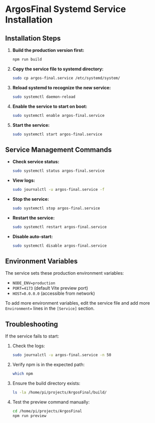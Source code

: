 # ArgosFinal Systemd Service Installation

## Installation Steps

1. **Build the production version first:**

    ```bash
    npm run build
    ```

2. **Copy the service file to systemd directory:**

    ```bash
    sudo cp argos-final.service /etc/systemd/system/
    ```

3. **Reload systemd to recognize the new service:**

    ```bash
    sudo systemctl daemon-reload
    ```

4. **Enable the service to start on boot:**

    ```bash
    sudo systemctl enable argos-final.service
    ```

5. **Start the service:**
    ```bash
    sudo systemctl start argos-final.service
    ```

## Service Management Commands

- **Check service status:**

    ```bash
    sudo systemctl status argos-final.service
    ```

- **View logs:**

    ```bash
    sudo journalctl -u argos-final.service -f
    ```

- **Stop the service:**

    ```bash
    sudo systemctl stop argos-final.service
    ```

- **Restart the service:**

    ```bash
    sudo systemctl restart argos-final.service
    ```

- **Disable auto-start:**
    ```bash
    sudo systemctl disable argos-final.service
    ```

## Environment Variables

The service sets these production environment variables:

- `NODE_ENV=production`
- `PORT=4173` (default Vite preview port)
- `HOST=0.0.0.0` (accessible from network)

To add more environment variables, edit the service file and add more `Environment=` lines in the `[Service]` section.

## Troubleshooting

If the service fails to start:

1. Check the logs:

    ```bash
    sudo journalctl -u argos-final.service -n 50
    ```

2. Verify npm is in the expected path:

    ```bash
    which npm
    ```

3. Ensure the build directory exists:

    ```bash
    ls -la /home/pi/projects/ArgosFinal/build/
    ```

4. Test the preview command manually:
    ```bash
    cd /home/pi/projects/ArgosFinal
    npm run preview
    ```
